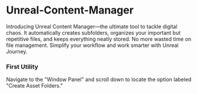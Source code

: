 # Unreal-Content-Manager
Introducing Unreal Content Manager—the ultimate tool to tackle digital chaos. It automatically creates subfolders, organizes your important but repetitive files, and keeps everything neatly stored. No more wasted time on file management. Simplify your workflow and work smarter with Unreal Journey.

### First Utility
Navigate to the "Window Panel" and scroll down to locate the option labeled "Create Asset Folders."
